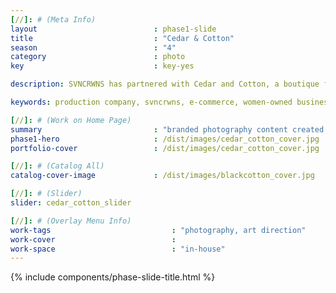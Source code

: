 ```yaml
---
[//]: # (Meta Info)
layout                          : phase1-slide
title 					        : "Cedar & Cotton"
season				            : "4"
category						: photo
key 							: key-yes

description: SVNCRWNS has partnered with Cedar and Cotton, a boutique furniture design space, to create content to help the team market their product + space.

keywords: production company, svncrwns, e-commerce, women-owned businesses, creative team, consulting, business operations, launch my brand, manage my brand, photography, videography, special projects

[//]: # (Work on Home Page)
summary                         : "branded photography content created for home decor company"
phase1-hero                     : /dist/images/cedar_cotton_cover.jpg
portfolio-cover					: /dist/images/cedar_cotton_cover.jpg

[//]: # (Catalog All)
catalog-cover-image				: /dist/images/blackcotton_cover.jpg

[//]: # (Slider)
slider: cedar_cotton_slider

[//]: # (Overlay Menu Info)
work-tags 							: "photography, art direction"
work-cover							:
work-space 							: "in-house"
---
```


{% include components/phase-slide-title.html %}
